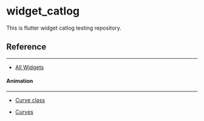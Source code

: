 # widget_catlog

This is flutter widget catlog testing repository.

## Reference
<hr>

- [All Widgets](https://docs.flutter.dev/ui/widgets)

#### Animation
<hr>

- [Curve class](https://api.flutter.dev/flutter/animation/Curve-class.html)

- [Curves](https://api.flutter.dev/flutter/animation/Curves-class.html)